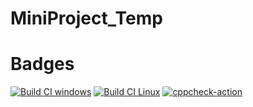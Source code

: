 # MiniProject_Temp

# Badges

[![Build CI windows](https://github.com/nidhichawla1/MiniProject_Temp/actions/workflows/Build_Windows.yml/badge.svg)](https://github.com/nidhichawla1/MiniProject_Temp/actions/workflows/Build_Windows.yml)
[![Build CI Linux](https://github.com/nidhichawla1/MiniProject_Temp/actions/workflows/Build_Linux.yml/badge.svg)](https://github.com/nidhichawla1/MiniProject_Temp/actions/workflows/Build_Linux.yml)
[![cppcheck-action](https://github.com/nidhichawla1/MiniProject_Temp/actions/workflows/cppcheck.yml/badge.svg)](https://github.com/nidhichawla1/MiniProject_Temp/actions/workflows/cppcheck.yml)
